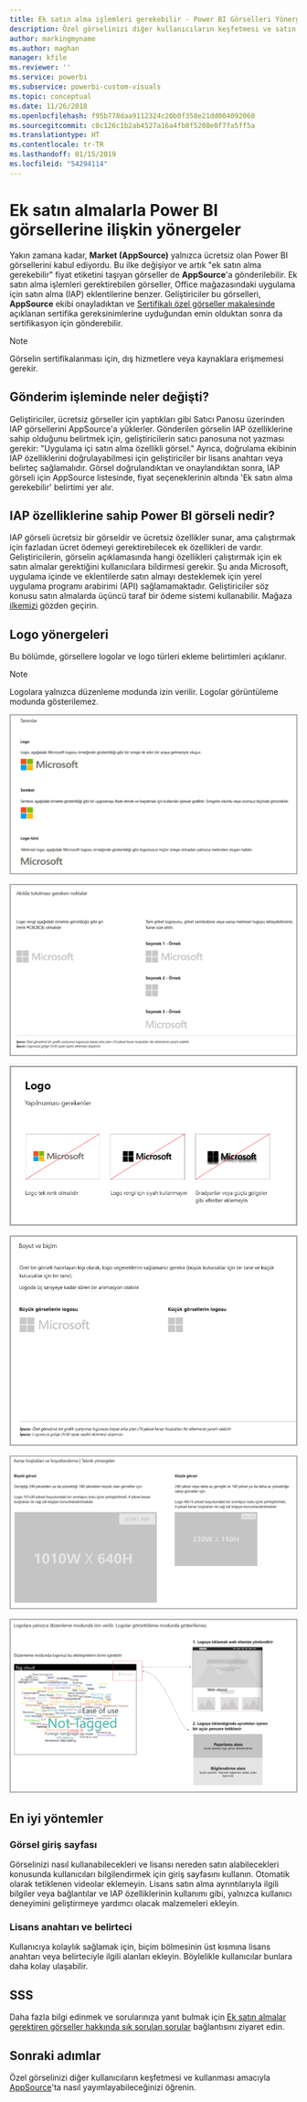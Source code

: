 ```yaml
---
title: Ek satın alma işlemleri gerekebilir - Power BI Görselleri Yönergeleri
description: Özel görselinizi diğer kullanıcıların keşfetmesi ve satın alma yoluyla kullanması amacıyla AppSource'ta nasıl yayımlayabileceğinizi öğrenin.
author: markingmyname
ms.author: maghan
manager: kfile
ms.reviewer: ''
ms.service: powerbi
ms.subservice: powerbi-custom-visuals
ms.topic: conceptual
ms.date: 11/26/2018
ms.openlocfilehash: f95b778daa9112324c20b0f358e21dd004092060
ms.sourcegitcommit: c8c126c1b2ab4527a16a4fb8f5208e0f7fa5ff5a
ms.translationtype: HT
ms.contentlocale: tr-TR
ms.lasthandoff: 01/15/2019
ms.locfileid: "54294114"
---
```

# <a name="guidelines-for-power-bi-visuals-with-additional-purchases"></a>Ek satın almalarla Power BI görsellerine ilişkin yönergeler

Yakın zamana kadar, **Market (AppSource)** yalnızca ücretsiz olan Power BI görsellerini kabul ediyordu. Bu ilke değişiyor ve artık "ek satın alma gerekebilir" fiyat etiketini taşıyan görseller de **AppSource**'a gönderilebilir. Ek satın alma işlemleri gerektirebilen görseller, Office mağazasındaki uygulama için satın alma (IAP) eklentilerine benzer. Geliştiriciler bu görselleri, **AppSource** ekibi onayladıktan ve [Sertifikalı özel görseller makalesinde](../power-bi-custom-visuals-certified.md) açıklanan sertifika gereksinimlerine uyduğundan emin olduktan sonra da sertifikasyon için gönderebilir.

> [!Note]
> Görselin sertifikalanması için, dış hizmetlere veya kaynaklara erişmemesi gerekir.

## <a name="whats-changing-in-the-submission-process"></a>Gönderim işleminde neler değişti?

Geliştiriciler, ücretsiz görseller için yaptıkları gibi Satıcı Panosu üzerinden IAP görsellerini AppSource'a yüklerler. Gönderilen görselin IAP özelliklerine sahip olduğunu belirtmek için, geliştiricilerin satıcı panosuna not yazması gerekir: "Uygulama içi satın alma özellikli görsel." Ayrıca, doğrulama ekibinin IAP özelliklerini doğrulayabilmesi için geliştiriciler bir lisans anahtarı veya belirteç sağlamalıdır. Görsel doğrulandıktan ve onaylandıktan sonra, IAP görseli için AppSource listesinde, fiyat seçeneklerinin altında 'Ek satın alma gerekebilir' belirtimi yer alır.

## <a name="what-is-a-power-bi-visual-with-iap-features"></a>IAP özelliklerine sahip Power BI görseli nedir?

IAP görseli ücretsiz bir görseldir ve ücretsiz özellikler sunar, ama çalıştırmak için fazladan ücret ödemeyi gerektirebilecek ek özellikleri de vardır. Geliştiricilerin, görselin açıklamasında hangi özellikleri çalıştırmak için ek satın almalar gerektiğini kullanıcılara bildirmesi gerekir. Şu anda Microsoft, uygulama içinde ve eklentilerde satın almayı desteklemek için yerel uygulama programı arabirimi (API) sağlamamaktadır. Geliştiriciler söz konusu satın almalarda üçüncü taraf bir ödeme sistemi kullanabilir. Mağaza [ilkemizi](https://docs.microsoft.com/office/dev/store/validation-policies#2-apps-or-add-ins-can-display-certain-ads) gözden geçirin.

## <a name="logo-guidelines"></a>Logo yönergeleri

Bu bölümde, görsellere logolar ve logo türleri ekleme belirtimleri açıklanır.

> [!NOTE]
> Logolara yalnızca düzenleme modunda izin verilir. Logolar görüntüleme modunda gösterilemez.

![tanımlar](media/office-store-in-app-purchase-visual-guidelines/definitions.png)

![saklanacak öğeler](media/office-store-in-app-purchase-visual-guidelines/things-to-keep-in-mind.png)

![öğeler](media/office-store-in-app-purchase-visual-guidelines/things-to-avoid.png)

![boyut ve biçim ](media/office-store-in-app-purchase-visual-guidelines/size-and-format.png)

![kenar boşlukları ve](media/office-store-in-app-purchase-visual-guidelines/margins-and-sizes.png)

![düzenleme modu](media/office-store-in-app-purchase-visual-guidelines/logos-in-edit-mode.png)

## <a name="best-practices"></a>En iyi yöntemler

### <a name="visual-landing-page"></a>Görsel giriş sayfası

Görselinizi nasıl kullanabilecekleri ve lisansı nereden satın alabilecekleri konusunda kullanıcıları bilgilendirmek için giriş sayfasını kullanın. Otomatik olarak tetiklenen videolar eklemeyin. Lisans satın alma ayrıntılarıyla ilgili bilgiler veya bağlantılar ve IAP özelliklerinin kullanımı gibi, yalnızca kullanıcı deneyimini geliştirmeye yardımcı olacak malzemeleri ekleyin.

### <a name="license-key-and-token"></a>Lisans anahtarı ve belirteci

Kullanıcıya kolaylık sağlamak için, biçim bölmesinin üst kısmına lisans anahtarı veya belirteciyle ilgili alanları ekleyin. Böylelikle kullanıcılar bunlara daha kolay ulaşabilir.

## <a name="faq"></a>SSS

Daha fazla bilgi edinmek ve sorularınıza yanıt bulmak için [Ek satın almalar gerektiren görseller hakkında sık sorulan sorular](https://docs.microsoft.com/en-us/power-bi/power-bi-custom-visuals-faq#visuals-with-additional-purchases) bağlantısını ziyaret edin.

## <a name="next-steps"></a>Sonraki adımlar

Özel görselinizi diğer kullanıcıların keşfetmesi ve kullanması amacıyla [AppSource](office-store.md)'ta nasıl yayımlayabileceğinizi öğrenin.
